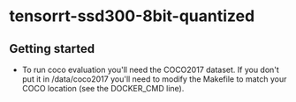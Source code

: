 # tensorrt-ssd300-8bit-quantized

## Getting started

- To run coco evaluation you'll need the COCO2017 dataset. If you don't put it in /data/coco2017 you'll need to modify the Makefile to match your COCO location (see the DOCKER_CMD line).

